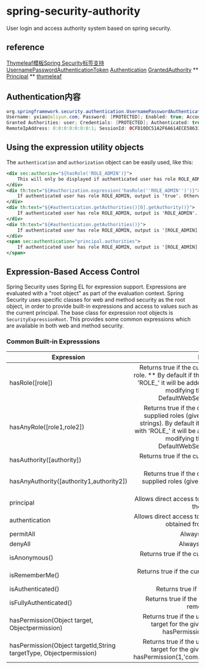 # spring-security-authority
User login and access authority system based on spring security.

## reference
[Thymeleaf模板Spring Security标签支持](https://github.com/thymeleaf/thymeleaf-extras-springsecurity)
[UsernamePasswordAuthenticationToken](http://docs.spring.io/spring-security/site/docs/3.2.x/apidocs/org/springframework/security/authentication/UsernamePasswordAuthenticationToken.html)
[Authentication](http://docs.spring.io/spring-security/site/docs/3.2.x/apidocs/org/springframework/security/core/Authentication.html)
[GrantedAuthority](http://docs.spring.io/spring-security/site/docs/3.2.x/apidocs/org/springframework/security/core/GrantedAuthority.html)
** [Principal](http://docs.oracle.com/javase/6/docs/api/java/security/Principal.html?is-external=true) **
[thymeleaf](http://www.thymeleaf.org/doc/articles/springsecurity.html)
## Authentication内容
``` java
org.springframework.security.authentication.UsernamePasswordAuthenticationToken@d673ff10: Principal: org.springframework.security.core.userdetails.User@d647d96f: 
Username: yxiao@aliyun.com; Password: [PROTECTED]; Enabled: true; AccountNonExpired: true; credentialsNonExpired: true; AccountNonLocked: true; 
Granted Authorities: user; Credentials: [PROTECTED]; Authenticated: true; Details: org.springframework.security.web.authentication.WebAuthenticationDetails@fffd3270: 
RemoteIpAddress: 0:0:0:0:0:0:0:1; SessionId: 0CFD10DC51A2F6A614ECE58633DA1087; Granted Authorities: user
```

## Using the expression utility objects
The `authentication` and `authorization` object can be easily used, like this:
``` xml
<div sec:authorize="${hasRole('ROLE_ADMIN')}">
    This will only be displayed if authenticated user has role ROLE_ADMIN.
</div>
<div th:text="${#authorization.expression('hasRole(''ROLE_ADMIN'')')}">
    If authenticated user has role ROLE_ADMIN, output is 'true'. Otherwise, output is 'false'.
</div>
<div th:text="${#authentication.getAuthorities()[0].getAuthority()}">
    If authenticated user has role ROLE_ADMIN, output is 'ROLE_ADMIN'.
</div>
<div th:text="${#authentication.getAuthorities()}">
    If authenticated user has role ROLE_ADMIN, output is '[ROLE_ADMIN]'.
</div>
<span sec:authentication="principal.authorities">
    If authenticated user has role ROLE_ADMIN, output is '[ROLE_ADMIN]'.
</span>
```

## Expression-Based Access Control
Spring Security uses Spring EL for expression support. 
Expressions are evaluated with a "root object" as part of the evaluation context. Spring Security uses specific classes for web and method security as the root object, 
in order to provide built-in expressions and access to values such as the current principal.
The base class for expression root objects is `SecurityExpressionRoot`. This provides some common expressions which are available in both web and method security.

### Common Built-in Expresssions
| Expression        | Description           | 
| ------------- |:-------------:| 
| hasRole([role]) | Returns true if the current principal has the specified role. ** By default if the supplied role does not start with 'ROLE_' it will be added.** This can be customized by modifying the defaultRolePrefix on DefaultWebSecurityExpressionHandler.| 
| hasAnyRole([role1,role2])       | Returns true if the current principal has any of the supplied roles (given as a commaseparated list of strings). By default if the supplied role does not start with 'ROLE_' it will be added. This can be customized by modifying the defaultRolePrefix on DefaultWebSecurityExpressionHandler.      |   
| hasAuthority([authority])  | Returns true if the current principal has the specified authority.      |    
| hasAnyAuthority([authority1,authority2]) | Returns true if the current principal has any of the supplied roles (given as a comma-separated list of strings) |
| principal | Allows direct access to the principal object representing the current user |
| authentication | Allows direct access to the current Authentication object obtained from the SecurityContext |
| permitAll | Always evaluates to true |
| denyAll | Always evaluates to false |
| isAnonymous() | Returns true if the current principal is an anonymous user |
| isRememberMe() | Returns true if the current principal is a remember-me user |
| isAuthenticated() |  Returns true if the user is not anonymous |
| isFullyAuthenticated()  | Returns true if the user is not an anonymous or a remember-me user |
| hasPermission(Object target, Objectpermission) | Returns true if the user has access to the provided target for the given permission. For example, hasPermission(domainObject,'read') | 
| hasPermission(Object targetId,String targetType, Objectpermission) | Returns true if the user has access to the provided target for the given permission. For example, hasPermission(1,'com.example.domain.Message','read') |



